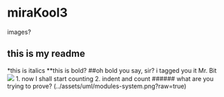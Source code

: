 # miraKool3
images?

## this is my readme
*this is italics
**this is bold?
##oh bold you say, sir?
<tag> i tagged you it Mr. Bit
		<img src="https://media.giphy.com/media/1xncBaM1fX3Yj12hOk/giphy.gif">
		1. now I shall start counting
			2. indent and count
			###### what are you trying to prove?
				(../assets/uml/modules-system.png?raw=true)
<img src="">
<abandon></allhope>
